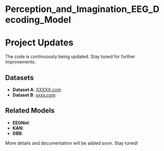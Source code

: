 # Perception_and_Imagination_EEG_Decoding_Model
# Project Updates

The code is continuously being updated. Stay tuned for further improvements.

## Datasets

- **Dataset A**: [XXXXX.com](XXXXX.com)  
- **Dataset B**: [xxxx.com](xxxx.com)  

## Related Models

- **EEGNet**:  
- **KAN**:  
- **DBB**:  

More details and documentation will be added soon. Stay tuned!

